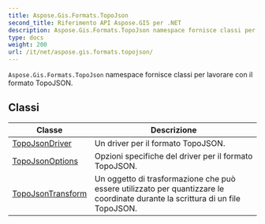 ```yaml
---
title: Aspose.Gis.Formats.TopoJson
second_title: Riferimento API Aspose.GIS per .NET
description: Aspose.Gis.Formats.TopoJson namespace fornisce classi per lavorare con il formato TopoJSON.
type: docs
weight: 200
url: /it/net/aspose.gis.formats.topojson/
---
```

`Aspose.Gis.Formats.TopoJson` namespace fornisce classi per lavorare con il formato TopoJSON.

## Classi

| Classe | Descrizione |
| --- | --- |
| [TopoJsonDriver](./topojsondriver/) | Un driver per il formato TopoJSON. |
| [TopoJsonOptions](./topojsonoptions/) | Opzioni specifiche del driver per il formato TopoJSON. |
| [TopoJsonTransform](./topojsontransform/) | Un oggetto di trasformazione che può essere utilizzato per quantizzare le coordinate durante la scrittura di un file TopoJSON. |


